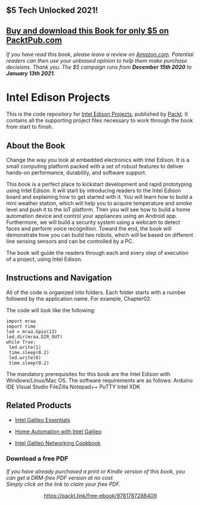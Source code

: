 ## $5 Tech Unlocked 2021!
[Buy and download this Book for only $5 on PacktPub.com](https://www.packtpub.com/product/intel-edison-projects/9781787288409)
-----
*If you have read this book, please leave a review on [Amazon.com](https://www.amazon.com/gp/product/1787288404).     Potential readers can then use your unbiased opinion to help them make purchase decisions. Thank you. The $5 campaign         runs from __December 15th 2020__ to __January 13th 2021.__*

# Intel Edison Projects
This is the code repository for [Intel Edison Projects](https://www.packtpub.com/hardware-and-creative/intel-edison-projects?utm_source=github&utm_medium=repository&utm_campaign=9781787288409), published by [Packt](https://www.packtpub.com/?utm_source=github). It contains all the supporting project files necessary to work through the book from start to finish.
## About the Book
Change the way you look at embedded electronics with Intel Edison. It is a small computing platform packed with a set of robust features to deliver hands-on performance, durability, and software support.

This book is a perfect place to kickstart development and rapid prototyping using Intel Edison. It will start by introducing readers to the Intel Edison board and explaining how to get started with it. You will learn how to build a mini weather station, which will help you to acquire temperature and smoke level and push it to the IoT platform. Then you will see how to build a home automation device and control your appliances using an Android app. Furthermore, we will build a security system using a webcam to detect faces and perform voice recognition. Toward the end, the book will demonstrate how you can build two robots, which will be based on different line sensing sensors and can be controlled by a PC.

The book will guide the readers through each and every step of execution of a project, using Intel Edison.
## Instructions and Navigation
All of the code is organized into folders. Each folder starts with a number followed by the application name. For example, Chapter02.



The code will look like the following:
```
import mraa
import time
led = mraa.Gpio(13)
led.dir(mraa.DIR_OUT)
while True:
 led.write(1)
 time.sleep(0.2)
 led.write(0)
 time.sleep(0.2)
```

The mandatory prerequisites for this book are the Intel Edison with Windows/Linux/Mac
OS. The software requirements are as follows:
Arduino IDE
Visual Studio
FileZilla
Notepad++
PuTTY
Intel XDK

## Related Products
* [Intel Galileo Essentials](https://www.packtpub.com/hardware-and-creative/intel-edison-projects?utm_source=github&utm_medium=repository&utm_campaign=9781787288409)

* [Home Automation with Intel Galileo](https://www.packtpub.com/hardware-and-creative/intel-edison-projects?utm_source=github&utm_medium=repository&utm_campaign=9781787288409)

* [Intel Galileo Networking Cookbook](https://www.packtpub.com/hardware-and-creative/intel-edison-projects?utm_source=github&utm_medium=repository&utm_campaign=9781787288409)


### Download a free PDF

 <i>If you have already purchased a print or Kindle version of this book, you can get a DRM-free PDF version at no cost.<br>Simply click on the link to claim your free PDF.</i>
<p align="center"> <a href="https://packt.link/free-ebook/9781787288409">https://packt.link/free-ebook/9781787288409 </a> </p>